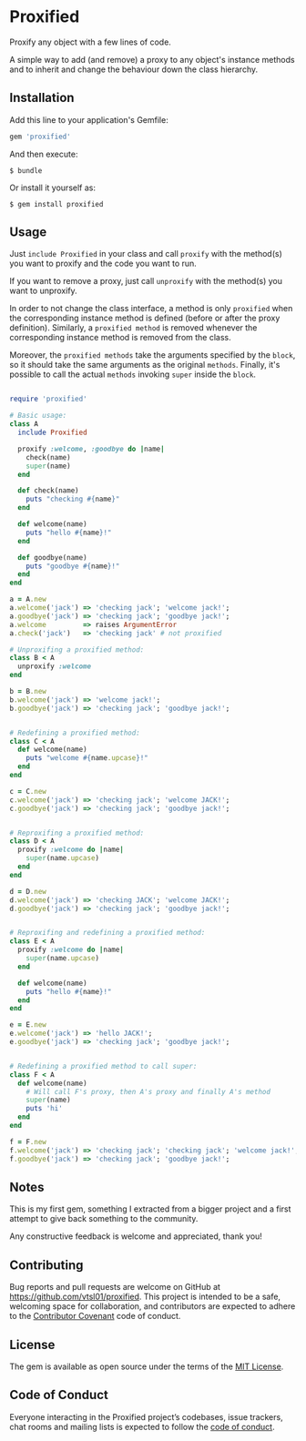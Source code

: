 # Proxified

Proxify any object with a few lines of code.

A simple way to add (and remove) a proxy to any object's instance methods and to inherit and change the behaviour down the class hierarchy.

## Installation

Add this line to your application's Gemfile:

```ruby
gem 'proxified'
```

And then execute:

    $ bundle

Or install it yourself as:

    $ gem install proxified

## Usage

Just `include Proxified` in your class and call `proxify` with the method(s) you want to proxify and the code you want to run.

If you want to remove a proxy, just call `unproxify` with the method(s) you want to unproxify.

In order to not change the class interface, a method is only `proxified` when the corresponding instance method is defined (before or after the proxy definition).
Similarly, a `proxified method` is removed whenever the corresponding instance method is removed from the class.

Moreover, the `proxified methods` take the arguments specified by the `block`, so it should take the same arguments as the original `methods`.
Finally, it's possible to call the actual `methods` invoking `super` inside the `block`.

```ruby

require 'proxified'

# Basic usage:
class A
  include Proxified

  proxify :welcome, :goodbye do |name|
    check(name)
    super(name)
  end

  def check(name)
    puts "checking #{name}"
  end

  def welcome(name)
    puts "hello #{name}!"
  end

  def goodbye(name)
    puts "goodbye #{name}!"
  end
end

a = A.new
a.welcome('jack') => 'checking jack'; 'welcome jack!';
a.goodbye('jack') => 'checking jack'; 'goodbye jack!';
a.welcome         => raises ArgumentError
a.check('jack')   => 'checking jack' # not proxified

# Unproxifing a proxified method:
class B < A
  unproxify :welcome
end

b = B.new
b.welcome('jack') => 'welcome jack!';
b.goodbye('jack') => 'checking jack'; 'goodbye jack!';


# Redefining a proxified method:
class C < A
  def welcome(name)
    puts "welcome #{name.upcase}!"
  end
end

c = C.new
c.welcome('jack') => 'checking jack'; 'welcome JACK!';
c.goodbye('jack') => 'checking jack'; 'goodbye jack!';


# Reproxifing a proxified method:
class D < A
  proxify :welcome do |name|
    super(name.upcase)
  end
end

d = D.new
d.welcome('jack') => 'checking JACK'; 'welcome JACK!';
d.goodbye('jack') => 'checking jack'; 'goodbye jack!';


# Reproxifing and redefining a proxified method:
class E < A
  proxify :welcome do |name|
    super(name.upcase)
  end

  def welcome(name)
    puts "hello #{name}!"
  end
end

e = E.new
e.welcome('jack') => 'hello JACK!';
e.goodbye('jack') => 'checking jack'; 'goodbye jack!';


# Redefining a proxified method to call super:
class F < A
  def welcome(name)
    # Will call F's proxy, then A's proxy and finally A's method
    super(name)
    puts 'hi'
  end
end

f = F.new
f.welcome('jack') => 'checking jack'; 'checking jack'; 'welcome jack!'; 'hi';
f.goodbye('jack') => 'checking jack'; 'goodbye jack!';
```
## Notes

This is my first gem, something I extracted from a bigger project and a first attempt to give back something to the community.

Any constructive feedback is welcome and appreciated, thank you!

## Contributing

Bug reports and pull requests are welcome on GitHub at https://github.com/vtsl01/proxified. This project is intended to be a safe, welcoming space for collaboration, and contributors are expected to adhere to the [Contributor Covenant](http://contributor-covenant.org) code of conduct.

## License

The gem is available as open source under the terms of the [MIT License](https://opensource.org/licenses/MIT).

## Code of Conduct

Everyone interacting in the Proxified project’s codebases, issue trackers, chat rooms and mailing lists is expected to follow the [code of conduct](https://github.com/vtsl01/proxified/blob/master/CODE_OF_CONDUCT.md).
